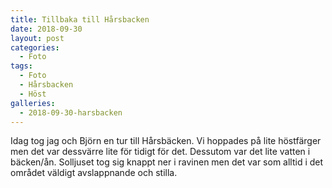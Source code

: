 ```yaml
---
title: Tillbaka till Hårsbacken
date: 2018-09-30
layout: post
categories:
  - Foto
tags:
  - Foto
  - Hårsbacken
  - Höst
galleries:
  - 2018-09-30-harsbacken
---
```


Idag tog jag och Björn en tur till Hårsbäcken. Vi hoppades på lite höstfärger men det var dessvärre lite för tidigt för det. Dessutom var det lite vatten i bäcken/ån. Solljuset tog sig knappt ner i ravinen men det var som alltid i det området väldigt avslappnande och stilla.
